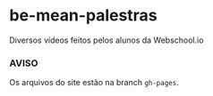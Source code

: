 # be-mean-palestras
Diversos vídeos feitos pelos alunos da Webschool.io

### AVISO

Os arquivos do site estão na branch `gh-pages`.
